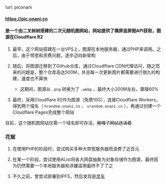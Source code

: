 !url: piconani

#### https://pic.onani.cn

#### 是一个由二叉树树搭建的二次元随机图网站，网站提供了横屏竖屏图API获取，图源在Cloudflare R2

1. 最早，这个网站搭建在一台VPS上，图源在本地服务器，通过PHP来调用。之后，由于带宽和资费问题，逐步迈向新架构

2. 随后，将图源迁移到了Github仓库，通过Cloudlflare CDN代理访问，随之而来的问题是，整个仓库高达500M，并且每一次更新图片都需要进行很久的构建，速度也不算快
   
   - 这期间，图源从 `.png` 转换为了 `.webp` ，最终大小200M左右，骤降60%

3. 最终，采用Cloudflare R2作为图源（免费10G），连接Cloudflare Workers，得到两个域名（ `hrandom.onani.cn` 、 `vrandom.onani.cn` ），再通过创建一个Cloudflare Pages完成整个网站

目前，这个随机图网站仅需一个域名即可存活。~~我嘎了网站还活着~~

### 花絮

1. 在使用PHP的阶段时，尝试购买多种大带宽服务器而浪费了近百元

2. 在某一个阶段，尝试使用AList将各大网盘抽象为对象存储作为图源，最终因为仍然需要一个本地服务器和涉嫌滥用最终不了了之

3. 不久之前，曾尝试部署到IPFS，然后发现是[灵车](/对于静态页面选择托管商的建议.html#fleek等基于ipfs的托管商-灵车)
